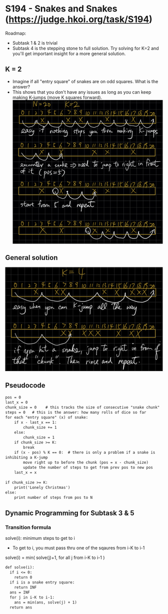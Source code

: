 # S194 - Snakes and Snakes (https://judge.hkoi.org/task/S194)
Roadmap:
- Subtask 1 & 2 is trivial
- Subtask 4 is the stepping stone to full solution. Try solving for K=2 and you'll get important insight for a more general solution.

## K = 2
- Imagine if all "entry square" of snakes are on odd squares. What is the answer?
- This shows that you don't have any issues as long as you can keep making K-jumps (move K squares forward).
![K=2](s194_1.jpeg)

## General solution
![K=4](s194_2.jpeg)

## Pseudocode
```
pos = 0
last_x = 0
chunk_size = 0    # this tracks the size of consecutive "snake chunk"
steps = 0   # this is the answer: how many rolls of dice so far
for each "entry square" (x) of snake:
    if x - last_x == 1:
        chunk_size += 1
    else:
        chunk_size = 1
    if chunk_size >= K:
        break
    if (x - pos) % K == 0:  # there is only a problem if a snake is inhibiting a K-jump
        move right up to before the chunk (pos = x - chunk_size)
        update the number of steps to get from prev pos to new pos
    last_x = x

if chunk_size >= K:
    print('Lonely Christmas')
else:
    print number of steps from pos to N
```

## Dynamic Programming for Subtask 3 & 5
### Transition formula
solve(i): minimum steps to get to i
- To get to i, you must pass thru one of the sqaures from i-K to i-1

solve(i) = min( solve(j)+1, for all j from i-K to i-1 )
```
def solve(i):
  if i <= 0:
    return 0
  if i is a snake entry square:
    return INF
  ans = INF
  for j in i-K to i-1:
    ans = min(ans, solve(j) + 1)
  return ans
```
